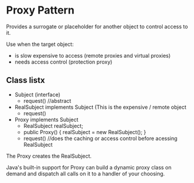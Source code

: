 # Proxy Pattern

Provides a surrogate or placeholder for another object to control access to it.

Use when the target object:
* is slow expensive to access (remote proxies and virtual proxies)
* needs access control (protection proxy)

## Class listx

* Subject (interface)
  * request()  //abstract
* RealSubject implements Subject (This is the expensive / remote object
  * request()
* Proxy implements Subject
  * RealSubject realSubject;
  * public Proxy() { realSubject = new RealSubject(); }
  * request() //does the caching or access control before acessing RealSubject

The Proxy creates the RealSubject.

Java's built-in support for Proxy can build a dynamic proxy class on demand
and dispatch all calls on it to a handler of your choosing.